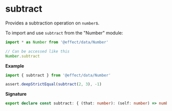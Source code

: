 # subtract

Provides a subtraction operation on `number`s.

To import and use `subtract` from the "Number" module:

```ts
import * as Number from '@effect/data/Number'

// Can be accessed like this
Number.subtract
```

**Example**

```ts
import { subtract } from '@effect/data/Number'

assert.deepStrictEqual(subtract(2, 3), -1)
```

**Signature**

```ts
export declare const subtract: { (that: number): (self: number) => number; (self: number, that: number): number }
```
